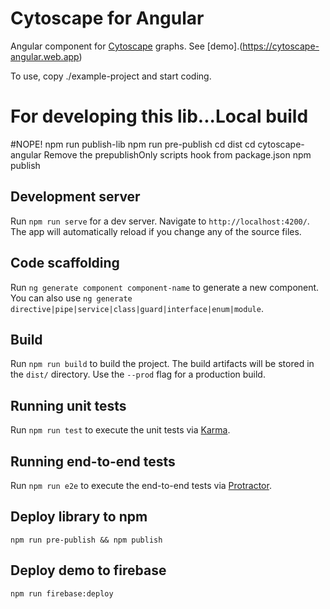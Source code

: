 # Cytoscape for Angular
Angular component for [Cytoscape](https://cytoscape.org) graphs.  See [demo].(https://cytoscape-angular.web.app)

To use, copy ./example-project and start coding.
# For developing this lib...Local build
#NOPE! npm run publish-lib
npm run pre-publish
cd dist
cd cytoscape-angular
Remove the prepublishOnly scripts hook from package.json 
npm publish

## Development server

Run `npm run serve` for a dev server. Navigate to `http://localhost:4200/`. The app will automatically reload if you change any of the source files.

## Code scaffolding

Run `ng generate component component-name` to generate a new component. You can also use `ng generate directive|pipe|service|class|guard|interface|enum|module`.

## Build

Run `npm run build` to build the project. The build artifacts will be stored in the `dist/` directory. Use the `--prod` flag for a production build.

## Running unit tests

Run `npm run test` to execute the unit tests via [Karma](https://karma-runner.github.io).

## Running end-to-end tests

Run `npm run e2e` to execute the end-to-end tests via [Protractor](http://www.protractortest.org/).

## Deploy library to npm
`npm run pre-publish && npm publish`

## Deploy demo to firebase
`npm run firebase:deploy`
